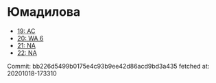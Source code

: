 # Юмадилова
- [19: AC](19.md)
- [20: WA 6](20.md)
- [21: NA](21.md)
- [22: NA](22.md)

Commit: bb226d5499b0175e4c93b9ee42d86acd9bd3a435
 fetched at: 20201018-173310
